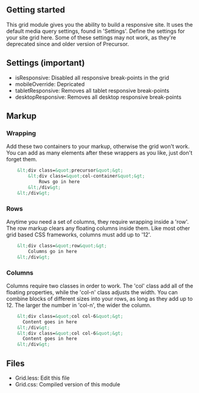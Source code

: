 ## Getting started

This grid module gives you the ability to build a responsive site. It uses the default media query settings, found in 'Settings'. Define the settings for your site grid here. Some of these settings may not work, as they're deprecated since and older version of Precursor.

## Settings (important)
  - isResponsive: Disabled all responsive break-points in the grid
  - mobileOverride: Depricated
  - tabletResponsive: Removes all tablet responsive break-points
  - desktopResponsive: Removes all desktop responsive break-points

## Markup

### Wrapping
Add these two containers to your markup, otherwise the grid won't work. You can add as many elements after these wrappers as you like, just don't forget them.

```html
    &lt;div class=&quot;precursor&quot;&gt;
        &lt;div class=&quot;col-container&quot;&gt;
            Rows go in here
        &lt;/div&gt;
    &lt;/div&gt;
```

### Rows
Anytime you need a set of columns, they require wrapping inside a 'row'. The row markup clears any floating columns inside them. Like most other grid based CSS frameworks, columns must add up to '12'.

```html
    &lt;div class=&quot;row&quot;&gt;
        Columns go in here
    &lt;/div&gt;
```

### Columns
Columns require two classes in order to work. The 'col' class add all of the floating properties, while the 'col-n' class adjusts the width. You can combine blocks of different sizes into your rows, as long as they add up to 12. The larger the number in 'col-n', the wider the column.

```html
    &lt;div class=&quot;col col-6&quot;&gt;
      Content goes in here
    &lt;/div&gt;
    &lt;div class=&quot;col col-6&quot;&gt;
      Content goes in here
    &lt;/div&gt;
```

## Files
  - Grid.less: Edit this file
  - Grid.css: Compiled version of this module